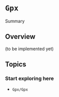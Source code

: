 # ``Gpx``

<!--@START_MENU_TOKEN@-->Summary<!--@END_MENU_TOKEN@-->

## Overview

(to be implemented yet)

## Topics

### Start exploring here

- ``Gpx/Gpx``
